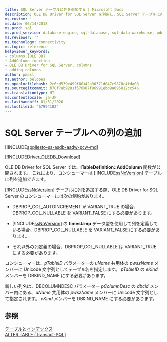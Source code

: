 ```yaml
---
title: SQL Server テーブルに列を追加する | Microsoft Docs
description: OLE DB Driver for SQL Server を利用し、SQL Server テーブルに列を追加する
ms.custom: ''
ms.date: 06/14/2018
ms.prod: sql
ms.prod_service: database-engine, sql-database, sql-data-warehouse, pdw
ms.reviewer: ''
ms.technology: connectivity
ms.topic: reference
helpviewer_keywords:
- columns [OLE DB]
- AddColumn function
- OLE DB Driver for SQL Server, columns
- adding columns
author: pmasl
ms.author: pelopes
ms.openlocfilehash: 2c6cd539e499f80342a30371d047c9870c4fda08
ms.sourcegitcommit: b78f7ab9281f570b87f96991ebd9a095812cc546
ms.translationtype: HT
ms.contentlocale: ja-JP
ms.lasthandoff: 01/31/2020
ms.locfileid: "67994102"
---
```

# <a name="adding-a-column-to-a-sql-server-table"></a>SQL Server テーブルへの列の追加
[!INCLUDE[appliesto-ss-asdb-asdw-pdw-md](../../../includes/appliesto-ss-asdb-asdw-pdw-md.md)]

[!INCLUDE[Driver_OLEDB_Download](../../../includes/driver_oledb_download.md)]

  OLE DB Driver for SQL Server では、**ITableDefinition::AddColumn** 関数が公開されます。 これにより、コンシューマーは [!INCLUDE[ssNoVersion](../../../includes/ssnoversion-md.md)] テーブルに列を追加できます。  
  
 [!INCLUDE[ssNoVersion](../../../includes/ssnoversion-md.md)] テーブルに列を追加する際、OLE DB Driver for SQL Server のコンシューマーには次の制約があります。  
  
-   DBPROP_COL_AUTOINCREMENT が VARIANT_TRUE の場合、DBPROP_COL_NULLABLE を VARIANT_FALSE にする必要があります。  
  
-   [!INCLUDE[ssNoVersion](../../../includes/ssnoversion-md.md)] の **timestamp** データ型を使用して列を定義している場合、DBPROP_COL_NULLABLE を VARIANT_FALSE にする必要があります。  
  
-   それ以外の列定義の場合、DBPROP_COL_NULLABLE は VARIANT_TRUE にする必要があります。  
  
 コンシューマーは、*pTableID* パラメーターの *uName* 共用体の *pwszName* メンバーに Unicode 文字列としてテーブル名を指定します。 *pTableID* の *eKind* メンバーを DBKIND_NAME にする必要があります。  
  
 新しい列名は、DBCOLUMNDESC パラメーター *pColumnDesc* の *dbcid* メンバー内にある、*uName* 共用体の *pwszName* メンバーに Unicode 文字列として指定されます。 *eKind* メンバーを DBKIND_NAME にする必要があります。  
  
## <a name="see-also"></a>参照  
 [テーブルとインデックス](../../oledb/ole-db-tables-indexes/tables-and-indexes.md)   
 [ALTER TABLE &#40;Transact-SQL&#41;](../../../t-sql/statements/alter-table-transact-sql.md)  
  
  

